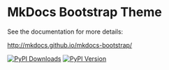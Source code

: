 # MkDocs Bootstrap Theme

See the documentation for more details:

http://mkdocs.github.io/mkdocs-bootstrap/

[![PyPI Downloads][pypi-dl-image]][pypi-dl-link]
[![PyPI Version][pypi-v-image]][pypi-v-link]

[pypi-dl-image]: https://img.shields.io/pypi/dm/mkdocs-bootstrap.png
[pypi-dl-link]: https://pypi.python.org/pypi/mkdocs-bootstrap
[pypi-v-image]: https://img.shields.io/pypi/v/mkdocs-bootstrap.png
[pypi-v-link]: https://pypi.python.org/pypi/mkdocs-bootstrap

